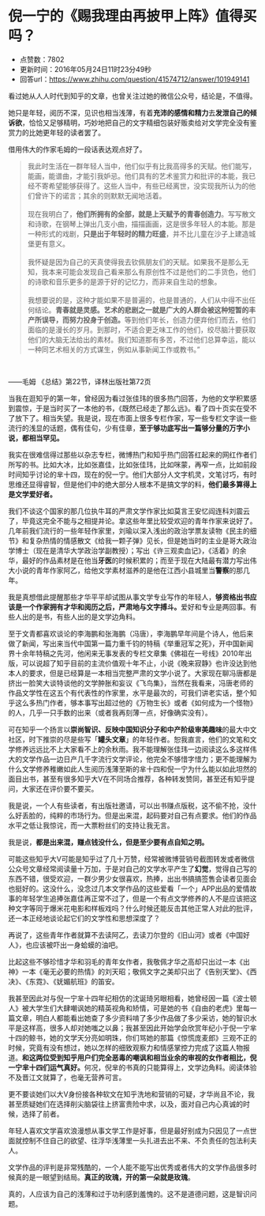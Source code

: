 # 倪一宁的《赐我理由再披甲上阵》值得买吗？
- 点赞数：7802
- 更新时间：2016年05月24日11时23分49秒
- 回答url：https://www.zhihu.com/question/41574712/answer/101949141
<body>
 <p data-pid="AJtRI2Yb">看过她从人人时代到知乎的文章，也曾关注过她的微信公众号，结论是，不值得。</p>
 <p data-pid="p7LlJwic">她只是年轻，阅历不深，见识也相当浅薄，有着<b>充沛的感情和精力</b>去<b>发泄自己的倾诉欲</b>，恰恰又足够精明，巧妙地把自己的文字精细包装好贩卖给对文学完全没有鉴赏力的比她更年轻的读者罢了。</p>
 <p data-pid="rQcRqtS7">借用伟大的作家毛姆的一段话表达观点好了。</p>
 <blockquote data-pid="CfZZWFoE">
  我此时生活在一群年轻人当中，他们似乎有比我高得多的天赋。他们能写，能画，能谱曲，才能引我妒忌。他们具有的艺术鉴赏力和批评的本能，我已经不寄希望能够获得了。这些人当中，有些已经离世，没实现我所认为的他们曾许下的诺言；其余的则默默无闻地活着。
  <br>
  <br>
  现在我明白了，<b>他们所拥有的全部，就是上天赋予的青春创造力</b>。写写散文和诗歌，在钢琴上弹出几支小曲，描描画画，这是很多年轻人的本能。那是一种形式的戏剧，<b>只是出于年轻时的精力旺盛</b>，并不比儿童在沙子上建造城堡更有意义。
  <br>
  <br>
  我怀疑是因为自己的天真使得我去钦佩朋友们的天赋。如果我不是那么无知，我本来可能会发现自己看来那么有原创性不过是他们的二手货色，他们的诗歌和音乐更多的是源于好的记忆力，而非来自生动的想象。
  <br>
  <br>
  我想要说的是，这种才能如果不是普遍的，也是普通的，人们从中得不出任何结论。<b>青春就是灵感。艺术的悲剧之一就是广大的人群会被这种短暂的丰产所误导，而努力投身于创造。</b>等到他们年长，创造力便弃他们而去，他们面临的是漫长的岁月。到那时，不适合更乏味工作的他们，绞尽脑汁要获取他们的大脑无法给出的素材。我们知道那有多苦，不过他们总算幸运，能以一种同艺术相关的方式谋生，例如从事新闻工作或教书。”
 </blockquote>
 <br>
 <p data-pid="RT-CmDFN">——毛姆 《总结》第22节，译林出版社第72页</p>
 <p data-pid="oy5-yk9P">当我在逛知乎的第一年，曾经因为看过张佳玮的很多热门回答，为他的文学积累感到震惊，于是当时买了一本他的书，《既然已经走了那么远》。看了四十页实在受不了放下了。相当失望。我是说，现在市面上很多专栏作家，写一些专栏文字谈一些流行的浅显的话题，偶有佳句，少有佳章，<b>至于够功底写出一篇够分量的万字小说，都相当罕见。</b></p>
 <p data-pid="TEXVaVLt">我实在很难信得过那些以杂志专栏，微博热门和知乎热门回答红起来的网红作者们所写的书。比如大冰，比如张嘉佳，比如张佳玮，比如咪蒙，再窄一点，比如前段时间知乎讨论的芈十四，现在的倪一宁。他们大部分人文字机灵，文笔讨巧，有时思维还显得睿智，但是他们中的绝大部分人根本不是搞文学的料，<b>他们最多算得上是文学爱好者。</b></p>
 <p data-pid="ZVVK2TVK">我们不谈这个国家的那几位执牛耳的严肃文学作家比如莫言王安忆阎连科刘震云了，毕竟这完全不能与之相提并论。拿这些年里比较受欢迎的青年作家来说好了。几年前我们流行的一些年轻作家里，刘瑜以深入浅出的政治学票友读物《民主的细节》和复杂热情的情感散文《给我一颗子弹》见长，但是她当时的主业是哥大政治学博士（现在是清华大学政治学副教授）；写出《许三观卖血记》，《活着》的余华，最好的作品素材是在他当<b>牙医</b>的时候积累的；而至于现在大陆最有潜力写出伟大小说的青年作家阿乙，给他文学素材滋养的是他在江西小县城里当<b>警察</b>的那几年。</p>
 <p data-pid="Hd0EGZcN">我是真想借此提醒那些才华平平却试图从事文学专业写作的年轻人，<b>够资格出书应该是一个作家拥有才华和阅历之后，严肃地与文字搏斗。</b>爱好和专业是两回事。有些人出的是书，有些人出的是文学边角料。</p>
 <p data-pid="cl-wgqRo">至于文青都喜欢谈论的李海鹏和张海鹏（冯唐），李海鹏早年间是个诗人，他后来做了新闻，写出来当代中国第一篇力重千钧的特稿《举重冠军之死》，开中国新闻界十余年特稿之先河，他闲来无事发表的专栏文章集《佛祖在一号线》2010年出版，可以说超了知乎目前的主流价值观十年不止，小说《晚来寂静》也许没达到他本人的要求，但是已经算是一本相当完整严肃的文学小说了。大家现在聊冯唐都是挤出一脸笑大谈特谈他的文学肿胀和妄议《飞鸟集》，当然在我看来，冯唐老师的作品文学性在这五个有代表性的作家里，水平是最次的，可我们讲老实话，整个知乎这么多热门作者，够本事写出超过他的《万物生长》或者《如何成为一个怪物》的人，几乎一只手数的出来（或者我再刻薄一点，好像确实没有）。</p>
 <p data-pid="XtjZ77x3">可在知乎一个扬言以<b>崇尚智识、反映中国知识分子和中产阶级审美趣味</b>的最大中文社区，时下推崇的尽是些写「<b>罐头文章</b>」的年轻作者。恕我直言，他们的文笔和文学修养远远比不上大家看不上的余秋雨。我不能理解张佳玮一边阅读这么多这样伟大的文学作品一边日产几千字流行文学评论，他完全不够惜字惜力；更不能理解为什么文学修养稚嫩如此人生阅历浅薄至斯的芈十四和倪一宁为什么能以如此坦然的面目出书，甚至有很多知乎大V在不同场合推荐，各种转发赞同，甚至还有知乎提问，大家还在评价要不要买。</p>
 <p data-pid="9Q-wY_jw">我是说，一个人有些读者，有出版社邀请，可以出书赚点版税，这不偷不抢，没什么好丢脸的，纯粹的市场行为。但是出来混，起码要对自己有点要求。他们的作品水平之低让我惊诧，而一大票粉丝们的支持让我无言。</p>
 <p data-pid="muPu09zU">我是说，<b>都是出来混，赚点钱没什么，但是至少要有点自知之明。</b></p>
 <p data-pid="j-lBUUfi">可能这些知乎大V可能是知乎过了几十万赞，经常被微博营销号截图转发或者微信公众号文章经常阅读量十万加，于是对自己的文学水平产生了<b>幻觉</b>，觉得自己写的东西不错，很受欢迎，一群少男少女很喜欢，热捧，出出书搞搞签售会读者见面会也挺好的。这没什么，没念过几本文学作品的这些爱看「一个」APP出品的爱情故事的年轻学生追捧张嘉佳再正常不过了，但是一个有点文学修养的人不是应该把这种文字等同于爆米花电影和样板戏吗？什么时候还能反击其他正常人对此的批评，还一本正经地谈论起它们的文学性和思想深度了？</p>
 <p data-pid="8Waf_jnM">再说了，这些青年作者就算不去读阿乙，去读刀尔登的《旧山河》或者《中国好人》，也应该被吓出一身蛤蟆的油吧。</p>
 <p data-pid="vmWb1IRR">比起这些不够珍惜才华和羽毛的青年女作者，我敬佩才华之高却只出过一本《出神》一本《毫无必要的热情》的刘天昭；敬佩文字之美却只出了《告别天堂》、《西决》、《东霓》、《妩媚航班》的笛安。</p>
 <p data-pid="yuSDgxMa">我甚至因此对与倪一宁芈十四年纪相仿的沈诞琦另眼相看，她曾经因一篇《波士顿人》被大学生们大肆嘲讽她的精英视角和矫情，可是她的书《自由的老虎》里每一篇文章，明白人都能看出她查了多少资料啃了多少作品做了多少采访，她的智识水平是这样高，很多人却对她嗤之以鼻；我甚至因此开始学会欣赏年纪小于倪一宁芈十四的鲸书，她的文学天分亮如明珠，你们骂她的那篇《惊慌庞麦郎》三观不正的时候，究竟有没有想过，她以怎样的细致观察力和情感掌控力完成了这篇人物报道。<b>和这两位受到知乎用户们完全恶毒的嘲讽和相当业余的审视的女作者相比，倪一宁芈十四们运气真好。</b>何况，倪芈的书真的只能算得上，文学边角料。阅读体验不及晋江文就算了，也毫无营养可言。</p>
 <p data-pid="CA7VHjBJ">更不要谈她们以大V身份接各种软文在知乎洗地和营销的可疑，才华尚且不论，我甚至质疑她们在选择削尖脑袋往上挤富贵险中求，以及，面对自己内心真诚的时候，选择了前者。</p>
 <p data-pid="g9bVwGIe">年轻人喜欢文学喜欢浪漫想从事文学工作是好事，但是最好别成为只因见了一点世面就控制不住自己的欲望、往浮华浅薄里一头扎进去出不来、不负责任的包法利夫人。</p>
 <p data-pid="Xmey7g_s">文学作品的评判是非常残酷的，一个人能不能写出优秀或者伟大的文学作品很多时候真的是一眼望到结局。<b>真正的玫瑰，开的第一朵就是玫瑰</b>。</p>
 <p data-pid="J8ijX9cy">真的，人应该为自己的浅薄和过于功利感到羞愧的。这不是道德问题，这是智识问题。</p>
</body>